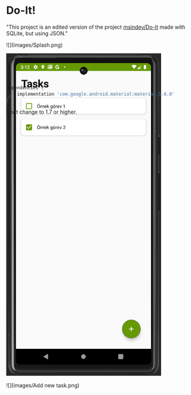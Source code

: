 # Do-It!

"This project is an edited version of the project [msindev/Do-It](https://github.com/msindev/Do-It) made with SQLite, but using JSON."

<div style="height:100px">
![](images/Splash.png)

![](images/main.png)

![](images/Add new task.png)
</div>

```groovy
dependencies {
    implementation 'com.google.android.material:material:1.6.0'
}
```

Dont change to 1.7 or higher.